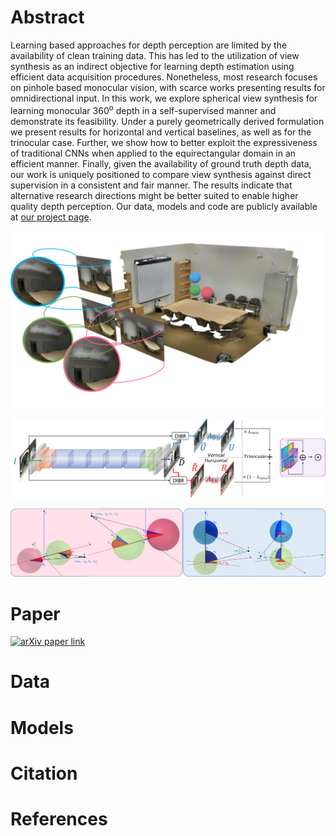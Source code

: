 # Abstract

Learning based approaches for depth perception are limited by the availability of clean training data. 
This has led to the utilization of view synthesis as an indirect objective for learning depth estimation using efficient data acquisition procedures. 
Nonetheless, most research focuses on pinhole based monocular vision, with scarce works presenting results for omnidirectional input.
In this work, we explore spherical view synthesis for learning monocular 360<sup>o</sup> depth in a self-supervised manner and demonstrate its feasibility.
Under a purely geometrically derived formulation we present results for horizontal and vertical baselines, as well as for the trinocular case.
Further, we show how to better exploit the expressiveness of traditional CNNs when applied to the equirectangular domain in an efficient manner.
Finally, given the availability of ground truth depth data, our work is uniquely positioned to compare view synthesis against direct supervision in a consistent and fair manner.
The results indicate that alternative research directions might be better suited to enable higher quality depth perception.
Our data, models and code are publicly available at [our project page](https://vcl3d.github.io/SphericalViewSynthesis/).

![Omnidirectional Trinocular Stereo](./assets/images/trinocular_3d_scene.png "Omnidirectional Trinocular Stereo")

![Network & Supervision](./assets/images/network.png "CNN architecture & different supervision schemes")

![Spherical Disparity Model](./assets/images/spherical_disparity_model.png "Geometrically Derived Spherical Disparity Model")

# Paper
[![arXiv paper link](https://www.gravatar.com/favicon.ico "arXiv")](https://arxiv.org)

# Data

# Models

# Citation

# References
